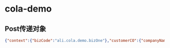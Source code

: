 # cola-demo

## Post传递对象
```json
{"context":{"bizCode":"ali.cola.demo.bizOne"},"customerCO":{"companyName":"NormalName","extValues":{}}}
```
